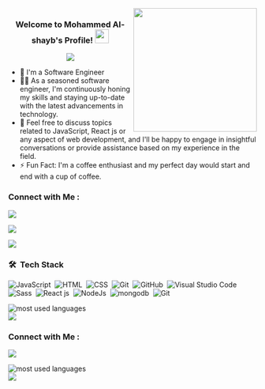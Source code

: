<img width="250" align="right" src="https://c.tenor.com/_DOBjnGspYAAAAAM/code-coding.gif">

<h3 align="center">
  Welcome to Mohammed Al-shayb's Profile!
  <img src="https://media.giphy.com/media/hvRJCLFzcasrR4ia7z/giphy.gif" width="28">
</h3>

<!-- Typing SVG by DenverCoder1 - https://github.com/DenverCoder1/readme-typing-svg -->
<p align="center">
  <a href="https://github.com/DenverCoder1/readme-typing-svg"><img src="https://readme-typing-svg.herokuapp.com/?lines=Software%20Engineer;Always%20Doing%20Hard%20Things&font=Fira%20Code&center=true&width=440&height=45&color=f75c7e&vCenter=true&size=22"></a>
</p>

- 🏢 I'm a Software Engineer
- 👨‍💻 As a seasoned software engineer, I'm continuously honing my skills and staying up-to-date with the latest advancements in technology.
- 💬 Feel free to discuss topics related to JavaScript, React js or any aspect of web development,
  and I'll be happy to engage in insightful conversations or provide assistance based on my experience in the field.
- ⚡ Fun Fact: I'm a coffee enthusiast and my perfect day would start and end with a cup of coffee.

### Connect with Me :

<a href="[https://www.linkedin.com/in/mohamed-elshayb-552a50210/](https://www.linkedin.com/in/mohamed-elshayb-552a50210/)" target="_blank"><img src="https://img.shields.io/badge/-Mohammed%20Al%20Shayb-0077B5?style=for-the-badge&logo=Linkedin&logoColor=white"/></a>

<a href="[https://www.linkedin.com/in/mohamed-elshayb-552a50210/](https://www.linkedin.com/in/mohamed-elshayb-552a50210/)" target="_blank"><img src="https://img.shields.io/badge/-Mohammed%20Al%20Shayb-0077B5?style=for-the-badge&logo=instagram&logoColor=white"/></a>

<a href="[https://www.linkedin.com/in/mohamed-elshayb-552a50210/](https://www.linkedin.com/in/mohamed-elshayb-552a50210/)" target="_blank"><img src="https://img.shields.io/badge/-Mohammed%20Al%20Shayb-0077B5?style=for-the-badge&logo=facebook&logoColor=white"/></a>

### 🛠 &nbsp;Tech Stack

![JavaScript](https://img.shields.io/badge/-JavaScript-05122A?style=flat&logo=javascript)&nbsp;
![HTML](https://img.shields.io/badge/-HTML-05122A?style=flat&logo=HTML5)&nbsp;
![CSS](https://img.shields.io/badge/-CSS-05122A?style=flat&logo=CSS3&logoColor=1572B6)&nbsp;
![Git](https://img.shields.io/badge/-Git-05122A?style=flat&logo=git)&nbsp;
![GitHub](https://img.shields.io/badge/-GitHub-05122A?style=flat&logo=github)&nbsp;
![Visual Studio Code](https://img.shields.io/badge/-Visual%20Studio%20Code-05122A?style=flat&logo=visual-studio-code&logoColor=007ACC)&nbsp;
![Sass](https://img.shields.io/badge/-Sass-05122A?style=flat&logo=sass)&nbsp;
![React js](https://img.shields.io/badge/-React-05122A?style=flat&logo=react)&nbsp;
![NodeJs](https://img.shields.io/badge/-NodeJs-05122A?style=flat&logo=nodedotjs)&nbsp;
![mongodb](https://img.shields.io/badge/-MongoDB-05122A?style=flat&logo=mongodb)&nbsp;
![Git](https://img.shields.io/badge/-Git-05122A?style=flat&logo=git)&nbsp;

<img align="left" src="https://github-readme-stats.vercel.app/api/top-langs?username=hanemNaga&show_icons=true&locale=en&layout=compact&theme=radical" alt="most used languages" />
<br>
<a href="https://komarev.com/ghpvc/?username=hanemNaga&style=for-the-badge">
    <img src="https://komarev.com/ghpvc/?username=hanemNaga&style=for-the-badge">
</a>

### Connect with Me :

<a href="https://www.linkedin.com/in/Mohammed-mohamed2023/" target="_blank"><img src="https://img.shields.io/badge/-Mohammed%20Al%20Shayb-0077B5?style=for-the-badge&logo=Linkedin&logoColor=white"/></a>

<img align="left" src="https://github-readme-stats.vercel.app/api/top-langs?username=revolk&show_icons=true&locale=en&layout=compact&theme=radical" alt="most used languages" />
<br>
<a href="https://komarev.com/ghpvc/?username=revolk&style=for-the-badge">
    <img src="https://komarev.com/ghpvc/?username=revolk&style=for-the-badge">
</a>
